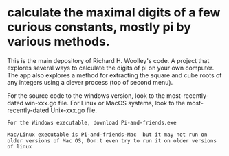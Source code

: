 # calculate the maximal digits of a few curious constants, mostly pi by various methods. 

This is the main depository of Richard H. Woolley's code. A project that explores several ways to calculate the digits of pi on your own computer. The app also explores a method for extracting the square and cube roots of any integers using a clever process (top of second menu). 

For the source code to the windows version, look to the most-recently-dated win-xxx.go file. For Linux or MacOS systems, look to the most-recently-dated Unix-xxx.go file. 

	For the Windows executable, download Pi-and-friends.exe

	Mac/Linux executable is Pi-and-friends-Mac  but it may not run on older versions of Mac OS, Don:t even try to run it on older versions of linux
